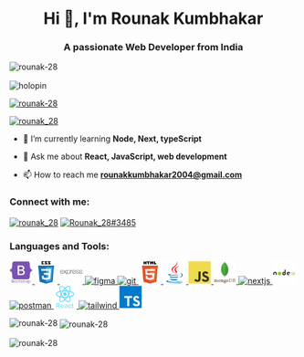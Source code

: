 <h1 align="center">Hi 👋, I'm Rounak Kumbhakar</h1>
<h3 align="center">A passionate Web Developer from India</h3>

<p align="left"> <img src="https://komarev.com/ghpvc/?username=rounak-28&label=Profile%20views&color=0e75b6&style=flat" alt="rounak-28" /> </p>
<img align="center" alt="holopin" width="400" src="https://holopin.io/api/user/board?user=rounak_28">

<p align="left"> <a href="https://github.com/ryo-ma/github-profile-trophy"><img src="https://github-profile-trophy.vercel.app/?username=rounak-28" alt="rounak-28" /></a> </p>

<p align="left"> <a href="https://twitter.com/rounak_28" target="blank"><img src="https://img.shields.io/twitter/follow/rounak_28?logo=twitter&style=for-the-badge" alt="rounak_28" /></a> </p>

- 🌱 I’m currently learning **Node, Next, typeScript**

- 💬 Ask me about **React, JavaScript, web development**

- 📫 How to reach me **rounakkumbhakar2004@gmail.com**

<h3 align="left">Connect with me:</h3>
<p align="left">
<a href="https://twitter.com/rounak_28" target="blank"><img align="center" src="https://raw.githubusercontent.com/rahuldkjain/github-profile-readme-generator/master/src/images/icons/Social/twitter.svg" alt="rounak_28" height="30" width="40" /></a>
<a href="https://discord.gg/Rounak_28#3485" target="blank"><img align="center" src="https://raw.githubusercontent.com/rahuldkjain/github-profile-readme-generator/master/src/images/icons/Social/discord.svg" alt="Rounak_28#3485" height="30" width="40" /></a>
</p>

<h3 align="left">Languages and Tools:</h3>
<p align="left"> <a href="https://getbootstrap.com" target="_blank" rel="noreferrer"> <img src="https://raw.githubusercontent.com/devicons/devicon/master/icons/bootstrap/bootstrap-plain-wordmark.svg" alt="bootstrap" width="40" height="40"/> </a> <a href="https://www.w3schools.com/css/" target="_blank" rel="noreferrer"> <img src="https://raw.githubusercontent.com/devicons/devicon/master/icons/css3/css3-original-wordmark.svg" alt="css3" width="40" height="40"/> </a> <a href="https://expressjs.com" target="_blank" rel="noreferrer"> <img src="https://raw.githubusercontent.com/devicons/devicon/master/icons/express/express-original-wordmark.svg" alt="express" width="40" height="40"/> </a> <a href="https://www.figma.com/" target="_blank" rel="noreferrer"> <img src="https://www.vectorlogo.zone/logos/figma/figma-icon.svg" alt="figma" width="40" height="40"/> </a> <a href="https://git-scm.com/" target="_blank" rel="noreferrer"> <img src="https://www.vectorlogo.zone/logos/git-scm/git-scm-icon.svg" alt="git" width="40" height="40"/> </a> <a href="https://www.w3.org/html/" target="_blank" rel="noreferrer"> <img src="https://raw.githubusercontent.com/devicons/devicon/master/icons/html5/html5-original-wordmark.svg" alt="html5" width="40" height="40"/> </a> <a href="https://www.java.com" target="_blank" rel="noreferrer"> <img src="https://raw.githubusercontent.com/devicons/devicon/master/icons/java/java-original.svg" alt="java" width="40" height="40"/> </a> <a href="https://developer.mozilla.org/en-US/docs/Web/JavaScript" target="_blank" rel="noreferrer"> <img src="https://raw.githubusercontent.com/devicons/devicon/master/icons/javascript/javascript-original.svg" alt="javascript" width="40" height="40"/> </a> <a href="https://www.mongodb.com/" target="_blank" rel="noreferrer"> <img src="https://raw.githubusercontent.com/devicons/devicon/master/icons/mongodb/mongodb-original-wordmark.svg" alt="mongodb" width="40" height="40"/> </a> <a href="https://nextjs.org/" target="_blank" rel="noreferrer"> <img src="https://cdn.worldvectorlogo.com/logos/nextjs-2.svg" alt="nextjs" width="40" height="40"/> </a> <a href="https://nodejs.org" target="_blank" rel="noreferrer"> <img src="https://raw.githubusercontent.com/devicons/devicon/master/icons/nodejs/nodejs-original-wordmark.svg" alt="nodejs" width="40" height="40"/> </a> <a href="https://postman.com" target="_blank" rel="noreferrer"> <img src="https://www.vectorlogo.zone/logos/getpostman/getpostman-icon.svg" alt="postman" width="40" height="40"/> </a> <a href="https://reactjs.org/" target="_blank" rel="noreferrer"> <img src="https://raw.githubusercontent.com/devicons/devicon/master/icons/react/react-original-wordmark.svg" alt="react" width="40" height="40"/> </a> <a href="https://tailwindcss.com/" target="_blank" rel="noreferrer"> <img src="https://www.vectorlogo.zone/logos/tailwindcss/tailwindcss-icon.svg" alt="tailwind" width="40" height="40"/> </a> <a href="https://www.typescriptlang.org/" target="_blank" rel="noreferrer"> <img src="https://raw.githubusercontent.com/devicons/devicon/master/icons/typescript/typescript-original.svg" alt="typescript" width="40" height="40"/> </a> </p>

<p><img align="left" src="https://github-readme-stats.vercel.app/api/top-langs?username=rounak-28&show_icons=true&locale=en&layout=compact" alt="rounak-28" /></p>

<p>&nbsp;<img align="center" src="https://github-readme-stats.vercel.app/api?username=rounak-28&show_icons=true&locale=en" alt="rounak-28" /></p>

<p><img align="center" src="https://github-readme-streak-stats.herokuapp.com/?user=rounak-28&" alt="rounak-28" /></p>
